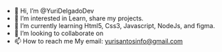 - 👋 Hi, I’m @YuriDelgadoDev
- 👀 I’m interested in Learn, share my projects. 
- 🌱 I’m currently learning Html5, Css3, Javascript, NodeJs, and figma. 
- 💞️ I’m looking to collaborate on
- 📫 How to reach me My email: yurisantosinfo@gmail.com

<!---
YuriDelgadoDev/YuriDelgadoDev is a ✨ special ✨ repository because its `README.md` (this file) appears on your GitHub profile.
You can click the Preview link to take a look at your changes.
--->
